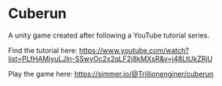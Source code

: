 # Cuberun
A unity game created after following a YouTube tutorial series. 

Find the tutorial here: https://www.youtube.com/watch?list=PLfHAMiyuLJln-SSwyOc2x2qLF2j8kMXsR&v=j48LtUkZRjU

Play the game here: https://simmer.io/@Trillionenginer/cuberun

